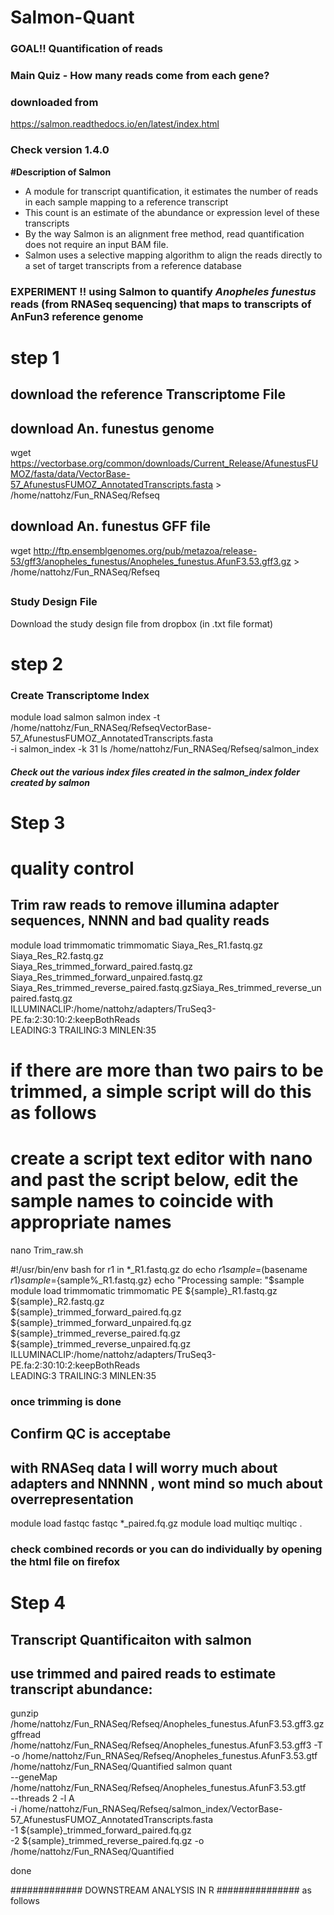 # Salmon-Quant
### GOAL!!  Quantification of reads 
### Main Quiz - How many reads come from each gene? #######################
### downloaded from
https://salmon.readthedocs.io/en/latest/index.html
### Check version 1.4.0
**#Description of Salmon**
 - A module for transcript quantification, it estimates the number of reads in each sample mapping to a reference transcript
- This count is an estimate of the abundance or expression level of these transcripts
- By the way Salmon is an alignment free method, read quantification does not require an input BAM file. 
- Salmon uses a selective mapping algorithm to align the reads directly to a set of target transcripts from a reference database

### EXPERIMENT !!  **using Salmon to quantify _Anopheles funestus_ reads (from RNASeq sequencing) that maps to transcripts of AnFun3 reference genome** #################

# step 1
## download the reference Transcriptome File
## download An. funestus genome
wget https://vectorbase.org/common/downloads/Current_Release/AfunestusFUMOZ/fasta/data/VectorBase-57_AfunestusFUMOZ_AnnotatedTranscripts.fasta > /home/nattohz/Fun_RNASeq/Refseq
## download An. funestus  GFF file
wget http://ftp.ensemblgenomes.org/pub/metazoa/release-53/gff3/anopheles_funestus/Anopheles_funestus.AfunF3.53.gff3.gz > /home/nattohz/Fun_RNASeq/Refseq
##

### Study Design File
Download the study design file from dropbox (in .txt file format)

# step 2
### Create Transcriptome Index
module load salmon
salmon index -t /home/nattohz/Fun_RNASeq/RefseqVectorBase-57_AfunestusFUMOZ_AnnotatedTranscripts.fasta \
    -i salmon_index -k 31
 ls /home/nattohz/Fun_RNASeq/Refseq/salmon_index
##### Check out the various index files created in the salmon_index folder created by salmon
# Step 3
# quality control
## Trim raw reads to remove illumina adapter sequences, NNNN and bad quality reads
module load trimmomatic
trimmomatic Siaya_Res_R1.fastq.gz Siaya_Res_R2.fastq.gz \
 Siaya_Res_trimmed_forward_paired.fastq.gz Siaya_Res_trimmed_forward_unpaired.fastq.gz \
 Siaya_Res_trimmed_reverse_paired.fastq.gzSiaya_Res_trimmed_reverse_unpaired.fastq.gz \
 ILLUMINACLIP:/home/nattohz/adapters/TruSeq3-PE.fa:2:30:10:2:keepBothReads \
 LEADING:3 TRAILING:3 MINLEN:35
 
 # if there are more than two pairs to be trimmed, a simple script will do this as follows
 # create a script text editor with nano and past the script below, edit the sample names to coincide with appropriate names
 nano Trim_raw.sh
 
 #!/usr/bin/env bash
 for r1 in *_R1.fastq.gz
do
  echo $r1
  sample=$(basename $r1)
  sample=${sample%_R1.fastq.gz}
  echo "Processing sample: "$sample
 module load trimmomatic
trimmomatic PE ${sample}_R1.fastq.gz ${sample}_R2.fastq.gz \
 ${sample}_trimmed_forward_paired.fq.gz ${sample}_trimmed_forward_unpaired.fq.gz \
 ${sample}_trimmed_reverse_paired.fq.gz ${sample}_trimmed_reverse_unpaired.fq.gz \
 ILLUMINACLIP:/home/nattohz/adapters/TruSeq3-PE.fa:2:30:10:2:keepBothReads \
 LEADING:3 TRAILING:3 MINLEN:35
 
 ### once trimming is done 
 ## Confirm QC is acceptabe
 ## with RNASeq data I will worry much about adapters and NNNNN , wont mind so much about overrepresentation 
 module load fastqc
 fastqc *_paired.fq.gz
 module load multiqc
 multiqc .
 ### check combined records or you can do individually by opening the html file on firefox
 
 
 # Step 4
## Transcript Quantificaiton with salmon
## use trimmed and paired reads to estimate transcript abundance:


gunzip /home/nattohz/Fun_RNASeq/Refseq/Anopheles_funestus.AfunF3.53.gff3.gz
gffread /home/nattohz/Fun_RNASeq/Refseq/Anopheles_funestus.AfunF3.53.gff3 -T -o /home/nattohz/Fun_RNASeq/Refseq/Anopheles_funestus.AfunF3.53.gtf
/home/nattohz/Fun_RNASeq/Quantified
salmon quant \
 --geneMap /home/nattohz/Fun_RNASeq/Refseq/Anopheles_funestus.AfunF3.53.gtf \
 --threads 2 -l A \
 -i /home/nattohz/Fun_RNASeq/Refseq/salmon_index/VectorBase-57_AfunestusFUMOZ_AnnotatedTranscripts.fasta \
 -1 ${sample}_trimmed_forward_paired.fq.gz \
 -2 ${sample}_trimmed_reverse_paired.fq.gz -o /home/nattohz/Fun_RNASeq/Quantified
 
done
 
 
#############  DOWNSTREAM ANALYSIS IN R ############### as follows
